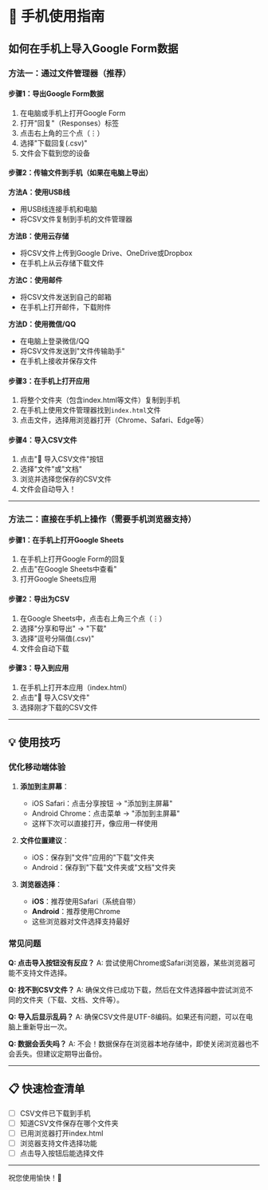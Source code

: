 # 📱 手机使用指南

## 如何在手机上导入Google Form数据

### 方法一：通过文件管理器（推荐）

#### 步骤1：导出Google Form数据

1. 在电脑或手机上打开Google Form
2. 打开"回复"（Responses）标签
3. 点击右上角的三个点（⋮）
4. 选择"下载回复(.csv)"
5. 文件会下载到您的设备

#### 步骤2：传输文件到手机（如果在电脑上导出）

**方法A：使用USB线**
- 用USB线连接手机和电脑
- 将CSV文件复制到手机的文件管理器

**方法B：使用云存储**
- 将CSV文件上传到Google Drive、OneDrive或Dropbox
- 在手机上从云存储下载文件

**方法C：使用邮件**
- 将CSV文件发送到自己的邮箱
- 在手机上打开邮件，下载附件

**方法D：使用微信/QQ**
- 在电脑上登录微信/QQ
- 将CSV文件发送到"文件传输助手"
- 在手机上接收并保存文件

#### 步骤3：在手机上打开应用

1. 将整个文件夹（包含index.html等文件）复制到手机
2. 在手机上使用文件管理器找到`index.html`文件
3. 点击文件，选择用浏览器打开（Chrome、Safari、Edge等）

#### 步骤4：导入CSV文件

1. 点击"📄 导入CSV文件"按钮
2. 选择"文件"或"文档"
3. 浏览并选择您保存的CSV文件
4. 文件会自动导入！

---

### 方法二：直接在手机上操作（需要手机浏览器支持）

#### 步骤1：在手机上打开Google Sheets

1. 在手机上打开Google Form的回复
2. 点击"在Google Sheets中查看"
3. 打开Google Sheets应用

#### 步骤2：导出为CSV

1. 在Google Sheets中，点击右上角三个点（⋮）
2. 选择"分享和导出" → "下载"
3. 选择"逗号分隔值(.csv)"
4. 文件会自动下载

#### 步骤3：导入到应用

1. 在手机上打开本应用（index.html）
2. 点击"📄 导入CSV文件"
3. 选择刚才下载的CSV文件

---

## 💡 使用技巧

### 优化移动端体验

1. **添加到主屏幕**：
   - iOS Safari：点击分享按钮 → "添加到主屏幕"
   - Android Chrome：点击菜单 → "添加到主屏幕"
   - 这样下次可以直接打开，像应用一样使用

2. **文件位置建议**：
   - iOS：保存到"文件"应用的"下载"文件夹
   - Android：保存到"下载"文件夹或"文档"文件夹

3. **浏览器选择**：
   - **iOS**：推荐使用Safari（系统自带）
   - **Android**：推荐使用Chrome
   - 这些浏览器对文件选择支持最好

### 常见问题

**Q: 点击导入按钮没有反应？**
A: 尝试使用Chrome或Safari浏览器，某些浏览器可能不支持文件选择。

**Q: 找不到CSV文件？**
A: 确保文件已成功下载，然后在文件选择器中尝试浏览不同的文件夹（下载、文档、文件等）。

**Q: 导入后显示乱码？**
A: 确保CSV文件是UTF-8编码。如果还有问题，可以在电脑上重新导出一次。

**Q: 数据会丢失吗？**
A: 不会！数据保存在浏览器本地存储中，即使关闭浏览器也不会丢失。但建议定期导出备份。

---

## 📋 快速检查清单

- [ ] CSV文件已下载到手机
- [ ] 知道CSV文件保存在哪个文件夹
- [ ] 已用浏览器打开index.html
- [ ] 浏览器支持文件选择功能
- [ ] 点击导入按钮后能选择文件

---

祝您使用愉快！🎉

